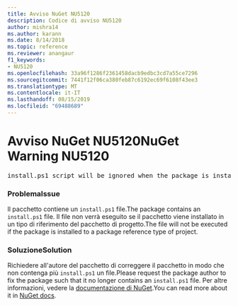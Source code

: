 ```yaml
---
title: Avviso NuGet NU5120
description: Codice di avviso NU5120
author: mishra14
ms.author: karann
ms.date: 8/14/2018
ms.topic: reference
ms.reviewer: anangaur
f1_keywords:
- NU5120
ms.openlocfilehash: 33a96f1286f2361458dacb9edbc3cd7a55ce7296
ms.sourcegitcommit: 7441f12f06ca380feb87c6192ec69f6108f43ee3
ms.translationtype: MT
ms.contentlocale: it-IT
ms.lasthandoff: 08/15/2019
ms.locfileid: "69488689"
---
```

# <a name="nuget-warning-nu5120"></a><span data-ttu-id="20a14-103">Avviso NuGet NU5120</span><span class="sxs-lookup"><span data-stu-id="20a14-103">NuGet Warning NU5120</span></span>
<pre>install.ps1 script will be ignored when the package is installed after the migration.</pre>

### <a name="issue"></a><span data-ttu-id="20a14-104">Problema</span><span class="sxs-lookup"><span data-stu-id="20a14-104">Issue</span></span>

<span data-ttu-id="20a14-105">Il pacchetto contiene un `install.ps1` file.</span><span class="sxs-lookup"><span data-stu-id="20a14-105">The package contains an `install.ps1` file.</span></span> <span data-ttu-id="20a14-106">Il file non verrà eseguito se il pacchetto viene installato in un tipo di riferimento del pacchetto di progetto.</span><span class="sxs-lookup"><span data-stu-id="20a14-106">The file will not be executed if the package is installed to a package reference type of project.</span></span>


### <a name="solution"></a><span data-ttu-id="20a14-107">Soluzione</span><span class="sxs-lookup"><span data-stu-id="20a14-107">Solution</span></span>

<span data-ttu-id="20a14-108">Richiedere all'autore del pacchetto di correggere il pacchetto in modo che non contenga più `install.ps1` un file.</span><span class="sxs-lookup"><span data-stu-id="20a14-108">Please request the package author to fix the package such that it no longer contains an `install.ps1` file.</span></span> <span data-ttu-id="20a14-109">Per altre informazioni, vedere la [documentazione di NuGet](https://docs.microsoft.com/en-us/nuget/consume-packages/migrate-packages-config-to-package-reference).</span><span class="sxs-lookup"><span data-stu-id="20a14-109">You can read more about it in [NuGet docs](https://docs.microsoft.com/en-us/nuget/consume-packages/migrate-packages-config-to-package-reference).</span></span>

